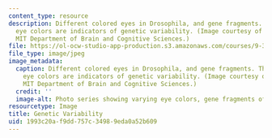 ```yaml
---
content_type: resource
description: Different colored eyes in Drosophila, and gene fragments. The different
  eye colors are indicators of genetic variability. (Image courtesy of Quinn Laboratory,
  MIT Department of Brain and Cognitive Sciences.)
file: https://ol-ocw-studio-app-production.s3.amazonaws.com/courses/9-322j-genetic-neurobiology-fall-2005/1993c20af9dd757c34989eda0a52b609_9-322jf05.jpg
file_type: image/jpeg
image_metadata:
  caption: Different colored eyes in Drosophila, and gene fragments. The different
    eye colors are indicators of genetic variability. (Image courtesy of Quinn Laboratory,
    MIT Department of Brain and Cognitive Sciences.)
  credit: ''
  image-alt: Photo series showing varying eye colors, gene fragments of Drosophila.
resourcetype: Image
title: Genetic Variability
uid: 1993c20a-f9dd-757c-3498-9eda0a52b609
---
```

